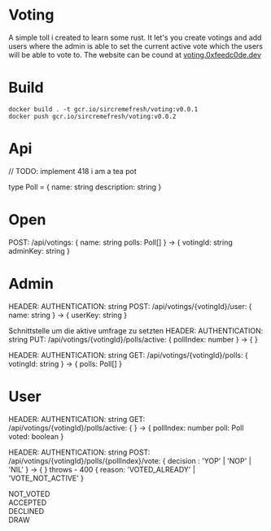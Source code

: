 # Voting
A simple toll i created to learn some rust. It let's you create votings and add users where the admin is able to set the current active vote which the users will be able to vote to. The website can be cound at [voting.0xfeedc0de.dev](https://voting.0xfeedc0de.dev/)

# Build
```
docker build . -t gcr.io/sircremefresh/voting:v0.0.1   
docker push gcr.io/sircremefresh/voting:v0.0.2   
```

# Api
// TODO: implement 418 i am a tea pot

type Poll = {
    name: string
    description: string
}

# Open
POST: /api/votings: {
    name: string
    polls: Poll[]
} -> {
    votingId: string
    adminKey: string
}

# Admin
HEADER: AUTHENTICATION: string
POST: /api/votings/{votingId}/user: {
    name: string
} -> {
    userKey: string
}

Schnittstelle um die aktive umfrage zu setzten
HEADER: AUTHENTICATION: string
PUT: /api/votings/{votingId}/polls/active: {
    pollIndex: number
} -> {
}

HEADER: AUTHENTICATION: string
GET: /api/votings/{votingId}/polls: {
    votingId: string
} -> {
    polls: Poll[]
}


# User

HEADER: AUTHENTICATION: string
GET: /api/votings/{votingId}/polls/active: {
} -> {
    pollIndex: number
    poll: Poll
    voted: boolean
}


HEADER: AUTHENTICATION: string
POST: /api/votings/{votingId}/polls/{pollIndex}/vote: {
    decision : 'YOP' | 'NOP' | 'NIL'
} -> {
} 
throws
    - 400 {
        reason: 'VOTED_ALREADY' | 'VOTE_NOT_ACTIVE'
    }

  
NOT_VOTED  
ACCEPTED  
DECLINED  
DRAW  
